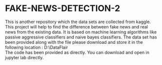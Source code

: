 # FAKE-NEWS-DETECTION-2
This is another repository which the data sets are collected from kaggle.
This project will help to find the difference between fake news and real news  from the existing data.
It is based on machine learning algorithms like passive aggressive classifiers and naive bayes classifiers.
The data set has been provided along with the file please download and store it in the following location : D:\DataFlair\
The code has been provided as directly. You can download and open in jupyter lab directly.
